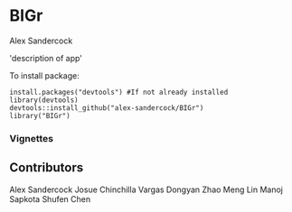 # BIGr
Alex Sandercock

'description of app'

To install package:
```
install.packages("devtools") #If not already installed
library(devtools)
devtools::install_github("alex-sandercock/BIGr")
library("BIGr")
```

### Vignettes

## Contributors
Alex Sandercock
Josue Chinchilla Vargas
Dongyan Zhao
Meng Lin
Manoj Sapkota
Shufen Chen
